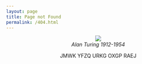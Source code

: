 ```yaml
---
layout: page
title: Page not Found
permalink: /404.html
---
```


<div style="text-align:center">
  <img src ="{{site.baseurl}}/images/lol.png" />
  <br/>
  <i>Alan Turing 1912-1954</i>
  <br/>
  <p>JMWK YFZQ URKG OXGP RAEJ</p>
</div>
